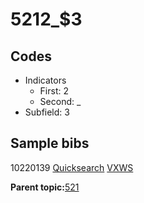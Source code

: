 # 5212\_$3

## Codes

-   Indicators
    -   First: 2
    -   Second: \_
-   Subfield: 3

## Sample bibs

10220139 [Quicksearch](https://search.library.yale.edu/catalog/10220139) [VXWS](http://prodorbis.library.yale.edu:7014/vxws/GetHoldingsService?bibId=10220139)

**Parent topic:**[521](../../tags/521/521.md)

